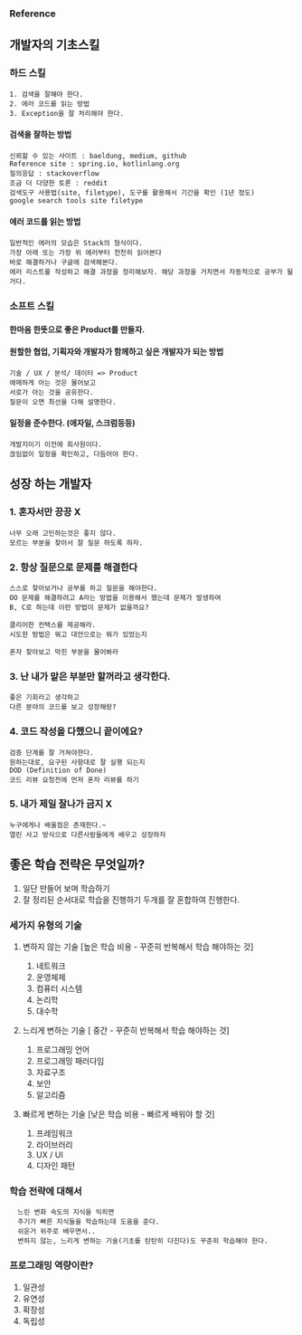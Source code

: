 ### Reference  

## 개발자의 기초스킬
### 하드 스킬
    1. 검색을 잘해야 한다.
    2. 에러 코드를 읽는 방법
    3. Exception을 잘 처리해야 한다.

#### 검색을 잘하는 방법
    신뢰할 수 있는 사이트 : baeldung, medium, github
    Reference site : spring.io, kotlinlang.org
    질의응답 : stackoverflow
    조금 더 다양한 토론 : reddit
    검색도구 사용법(site, filetype), 도구를 활용해서 기간을 확인 (1년 정도)  
    google search tools site filetype

#### 에러 코드를 읽는 방법
    일반적인 에러의 모습은 Stack의 형식이다.
    가장 아래 또는 가장 위 에러부터 천천히 읽어본다
    바로 해결하거나 구글에 검색해본다.
    에러 리스트를 작성하고 해결 과정을 정리해보자. 해당 과정을 거치면서 자동적으로 공부가 될 거다.

### 소프트 스킬
#### 한마음 한뜻으로 좋은 Product를 만들자.

#### 원할한 협업, 기획자와 개발자가 함께하고 싶은 개발자가 되는 방법
    기술 / UX / 분석/ 데이터 => Product 
    애매하게 아는 것은 물어보고
    서로가 아는 것을 공유한다.
    질문이 오면 최선을 다해 설명한다.

#### 일정을 준수한다. (애자일, 스크럼등등)
    개발지이기 이전에 회사원이다.
    끊임없이 일정을 확인하고, 다듬어야 한다.






## 성장 하는 개발자
### 1. 혼자서만 끙끙 X
    너무 오래 고민하는것은 좋지 않다.
    모르는 부분을 찾아서 잘 질문 하도록 하자.

### 2. 항상 질문으로 문제를 해결한다
    스스로 찾아보거나 공부를 하고 질문을 해야한다.
    OO 문제를 해결하려고 A라는 방법을 이용해서 했는데 문제가 발생하여
    B, C로 하는데 이런 방법이 문제가 없을까요?
    
    클리어한 컨택스를 제공해라.
    시도한 방법은 뭐고 대안으로는 뭐가 있었는지
    
    혼자 찾아보고 막힌 부분을 물어봐라

### 3. 난 내가 맡은 부분만 할꺼라고 생각한다.
    좋은 기회라고 생각하고 
    다른 분야의 코드를 보고 성장해랑?

### 4. 코드 작성을 다했으니 끝이에요?
    검증 단계를 잘 거쳐야한다. 
    원하는대로, 요구된 사항대로 잘 실행 되는지
    DOD (Definition of Done)
    코드 리뷰 요청전에 먼저 혼자 리뷰를 하기

### 5. 내가 제일 잘나가 금지 X
    누구에게나 배울점은 존재한다.~
    열린 사고 방식으로 다른사람들에게 배우고 성장하자

    

## 좋은 학습 전략은 무엇일까?
1. 일단 만들어 보며 학습하기
2. 잘 정리된 순서대로 학습을 진행하기
두개를 잘 혼합하여 진행한다.

### 세가지 유형의 기술
1. 변하지 않는 기술 [높은 학습 비용 - 꾸준히 반복해서 학습 해야하는 것]
   1. 네트워크
   2. 운영체제
   3. 컴퓨터 시스템
   4. 논리학
   5. 대수학
   
2. 느리게 변하는 기술 [ 중간 -   꾸준히 반복해서 학습 해야하는 것]
   1. 프로그래밍 언어
   2. 프로그래밍 패러다임
   3. 자료구조
   4. 보안
   5. 알고리즘
   
3. 빠르게 변하는 기술 [낮은 학습 비용 - 빠르게 배워야 할 것]
   1. 프레임워크
   2. 라이브러리
   3. UX / UI
   4. 디자인 패턴
   
### 학습 전략에 대해서
      느린 변화 속도의 지식을 익히면  
      주기가 빠른 지식들을 학습하는데 도움을 준다.  
      쉬운거 위주로 배우면서..  
      변하지 않는, 느리게 변하는 기술(기초를 탄탄히 다진다)도 꾸준히 학습해야 한다.  

### 프로그래밍 역량이란?
1. 일관성
2. 유연성
3. 확장성
4. 독립성
